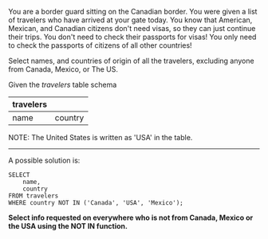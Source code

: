 You are a border guard sitting on the Canadian border. 
You were given a list of travelers who have arrived at your gate today. 
You know that American, Mexican, and Canadian citizens don't need visas, so they can just continue their trips. 
You don't need to check their passports for visas! You only need to check the passports of citizens of all other countries!

Select names, and countries of origin of all the travelers, excluding anyone from Canada, Mexico, or The US.

Given the *travelers* table schema

| travelers | |
| -- | -- |
| name | country |


NOTE: The United States is written as 'USA' in the table.

***

A possible solution is:

```
SELECT
    name,
    country
FROM travelers
WHERE country NOT IN ('Canada', 'USA', 'Mexico');
```

**Select info requested on everywhere who is not from Canada, Mexico or the USA using the NOT IN function.**